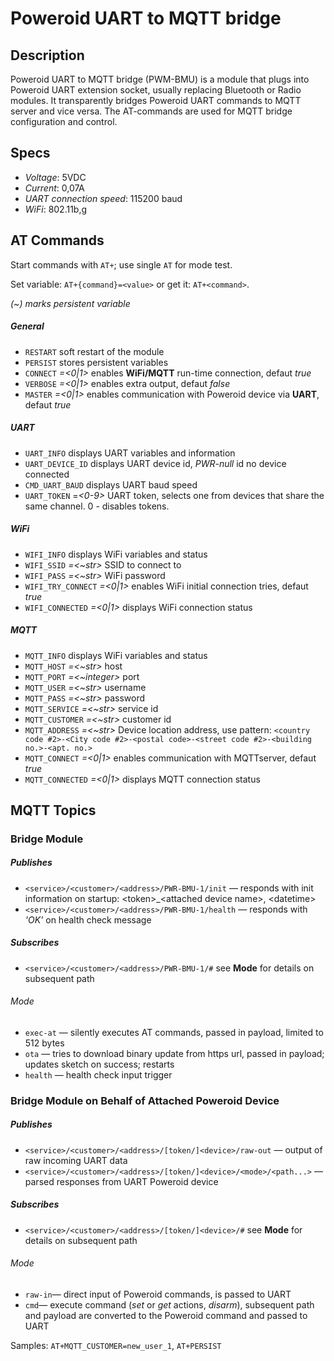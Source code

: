 # Poweroid UART to MQTT bridge
## Description
Poweroid UART to MQTT bridge (PWM-BMU) is a module that plugs into Poweroid UART extension socket, usually replacing  Bluetooth or Radio modules.
It transparently bridges Poweroid UART commands to MQTT server and vice versa.
The AT-commands are used for  MQTT bridge configuration and control. 
## Specs
* _Voltage_: 5VDC
* _Current_: 0,07A
* _UART connection speed_: 115200 baud
* _WiFi_: 802.11b,g


## AT Commands
Start commands with `AT+`; use single `AT` for mode test.

Set variable: `AT+{command}=<value>` or get it: `AT+<command>`.

_(~) marks persistent variable_

##### General
* `RESTART` soft restart of the module
* `PERSIST` stores persistent variables
* `CONNECT` _=<0|1>_ enables **WiFi/MQTT** run-time connection, defaut _true_
* `VERBOSE` _=<0|1>_ enables extra output, defaut _false_ 
* `MASTER` _=<0|1>_ enables communication with Poweroid device via **UART**, defaut _true_

##### UART
* `UART_INFO` displays UART variables and information
* `UART_DEVICE_ID` displays UART device id, _PWR-null_ id no device connected
* `CMD_UART_BAUD` displays UART baud speed
* `UART_TOKEN` =_<0-9>_  UART token, selects one from devices that share the same channel. 0 - disables tokens.  

##### WiFi
* `WIFI_INFO` displays WiFi variables and status
* `WIFI_SSID` _=<~str>_ SSID to connect to
* `WIFI_PASS` _=<~str>_ WiFi password
* `WIFI_TRY_CONNECT` _=<0|1>_ enables WiFi initial connection tries, defaut _true_
* `WIFI_CONNECTED` _=<0|1>_ displays WiFi connection status

##### MQTT
* `MQTT_INFO` displays WiFi variables and status
* `MQTT_HOST` _=<~str>_ host
* `MQTT_PORT` _=<~integer>_ port
* `MQTT_USER` _=<~str>_ username
* `MQTT_PASS` _=<~str>_ password
* `MQTT_SERVICE` _=<~str>_ service id
* `MQTT_CUSTOMER` _=<~str>_ customer id
* `MQTT_ADDRESS` _=<~str>_ Device location address, use pattern: `<country code #2>-<City code #2>-<postal code>-<street code #2>-<building no.>-<apt. no.>`
* `MQTT_CONNECT` _=<0|1>_ enables communication with MQTTserver, defaut _true_
* `MQTT_CONNECTED` _=<0|1>_ displays MQTT connection status


## MQTT Topics
### Bridge Module
##### Publishes
* `<service>/<customer>/<address>/PWR-BMU-1/init` — responds with init information on startup: \<token\>_\<attached device name\>, \<datetime\> 
* `<service>/<customer>/<address>/PWR-BMU-1/health` — responds with _'OK'_ on health check message
##### Subscribes
* `<service>/<customer>/<address>/PWR-BMU-1/#` see **Mode** for details on subsequent path
###### Mode
* `exec-at` — silently executes AT commands, passed in payload, limited to 512 bytes 
* `ota` — tries to download binary update from https url, passed in payload; updates sketch on success; restarts 
* `health`  — health check input trigger
### Bridge Module on Behalf of Attached Poweroid Device
##### Publishes
* `<service>/<customer>/<address>/[token/]<device>/raw-out` — output of raw incoming UART data
* `<service>/<customer>/<address>/[token/]<device>/<mode>/<path...>` — parsed responses from UART Poweroid device
##### Subscribes
* `<service>/<customer>/<address>/[token/]<device>/#`  see **Mode** for details on subsequent path
###### Mode
* `raw-in`— direct input of Poweroid commands, is passed to UART
* `cmd`— execute command (_set_ or _get_ actions, _disarm_), subsequent path and payload are converted to the Poweroid command and passed to UART

Samples: `AT+MQTT_CUSTOMER=new_user_1`, `AT+PERSIST`
